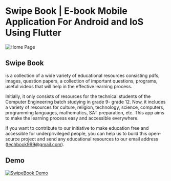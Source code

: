 # Swipe Book | E-book Mobile Application For Android and IoS Using Flutter

![Home Page](https://user-images.githubusercontent.com/35656849/178311023-09d85a20-bb46-4b07-8f28-4014f8bcad47.png)

## Swipe Book 
is a collection of a wide variety of educational resources consisting pdfs, images, question papers, a collection of important questions, programs, useful videos that will help in the effective learning process. 

Initially, it only consists of resources for the technical students of the Computer Engineering batch studying in grade 9- grade 12. Now, it includes a variety of resources for culture, religion, technology, science, computers, programming languages, mathematics, SAT preparation, etc. This app aims to make the learning process easy and accessible everywhere.

If you want to contribute to our initiative to make education free and accessible for underprivileged people, you can help us to build this open-source project and send any educational resources to our email address (techbook999@gmail.com).

## Demo
[![SwipeBook Demo](https://yt-embed.herokuapp.com/embed?v=oJMUJZyr7XA)](https://www.youtube.com/watch?v=oJMUJZyr7XA "SwipeBook Demo")


